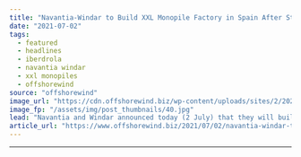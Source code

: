 ```yaml
---
title: "Navantia-Windar to Build XXL Monopile Factory in Spain After Striking EUR 400 Million Deal with Iberdrola"
date: "2021-07-02"
tags: 
  - featured
  - headlines
  - iberdrola
  - navantia windar
  - xxl monopiles
  - offshorewind
source: "offshorewind"
image_url: "https://cdn.offshorewind.biz/wp-content/uploads/sites/2/2021/07/02125003/Iberdrola_West-of-Duddon-Sands.jpg"
image_fp: "/assets/img/post_thumbnails/40.jpg"
lead: "Navantia and Windar announced today (2 July) that they will build a factory for"
article_url: "https://www.offshorewind.biz/2021/07/02/navantia-windar-to-build-xxl-monopile-factory-in-spain-after-striking-eur-400-million-deal-with-iberdrola/"
---
```


---
